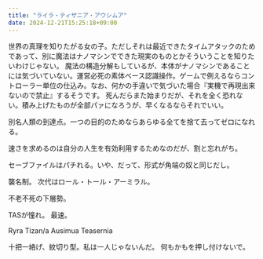 ```yaml
---
title: "ライラ・ティザニア・アウシムア"
date: 2024-12-21T15:25:18+09:00
---
```

世界の真理を知りたがる女の子。ただしそれは最近できたタイムアタックのためであって、別に魔法はナノマシンでできた現実のものとかそういうことを知りたいわけじゃない。
魔法の構造分解もしているが、本体がナノマシンであることには気づいていない。運営必死の素体ベース認識操作。ゲームで例えるならコントローラー単位の仕込み。なお、何かの手違いで気づいた場合『実機で再現出来ないので禁止』するそうです。
死んだらまた始まりだが、それを全く恐れない。積み上げたものが全部パァになろうが、早くなるならそれでいい。

別名人類の到達点。一つの目的のためならあらゆる全てを捨て去ってゼロになれる。

速さを求めるのは自分の人生を有効利用するためなのだが、割と忘れがち。

セーブファイルはパチれる。いや、だって、形式が角端の奴と同じだし。

襲名制。
次代はロール・トール・アーミラル。

不老不死の下層勢。

TASが憧れ。
最速。

Ryra Tizan/a Ausimua
Teasernia

十把一絡げ、紋切り型。私は一人じゃないんだ。
何もかもを押し付けないで。
